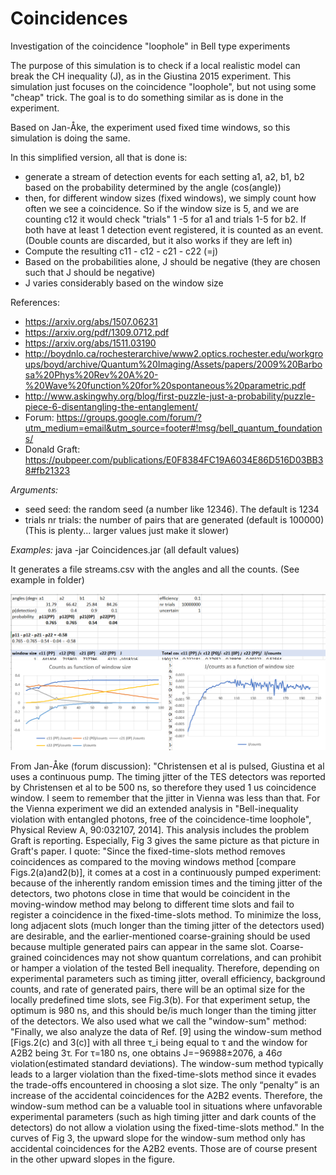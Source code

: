 # Coincidences
Investigation of the coincidence "loophole" in Bell type experiments

The purpose of this simulation is to check if a local realistic model can break the CH inequality (J), as in the Giustina 2015 experiment.
This simulation just focuses on the coincidence "loophole", but not using some "cheap" trick. The goal is to do something similar as is 
done in the experiment.
  
Based on Jan-Åke, the experiment used fixed time windows, so this simulation is doing the same.

In this simplified version, all that is done is:
- generate a stream of detection events for each setting a1, a2, b1, b2 based on the probability determined by the angle (cos(angle))
- then, for different window sizes (fixed windows), we simply count how often we see a coincidence.
So if the window size is 5, and we are counting c12 it would check "trials" 1 -5 for a1 and trials 1-5 for b2. If both have at least 1 detection event
registered, it is counted as an event. (Double counts are discarded, but it also works if they are left in)
- Compute the resulting c11 - c12 - c21 - c22 (=j)
- Based on the probabilities alone, J should be negative (they are chosen such that J should be negative)
- J varies considerably based on the window size

References:
- https://arxiv.org/abs/1507.06231
- https://arxiv.org/pdf/1309.0712.pdf
- https://arxiv.org/abs/1511.03190
- http://boydnlo.ca/rochesterarchive/www2.optics.rochester.edu/workgroups/boyd/archive/Quantum%20Imaging/Assets/papers/2009%20Barbosa%20Phys%20Rev%20A%20-%20Wave%20function%20for%20spontaneous%20parametric.pdf
- http://www.askingwhy.org/blog/first-puzzle-just-a-probability/puzzle-piece-6-disentangling-the-entanglement/
- Forum: https://groups.google.com/forum/?utm_medium=email&utm_source=footer#!msg/bell_quantum_foundations/
- Donald Graft: https://pubpeer.com/publications/E0F8384FC19A6034E86D516D03BB38#fb21323


*Arguments:*
- seed seed: the random seed (a number like 12346). The default is 1234
- trials nr trials: the number of pairs that are generated (default is 100000) (This is plenty... larger values just make it slower)

*Examples:*
java -jar Coincidences.jar  (all default values)

It generates a file streams.csv with the angles and all the counts.
(See example in folder)

![Example Result](https://github.com/chenopodium/Coincidences/blob/master/windows.png)

From Jan-Åke (forum discussion):
"Christensen et al is pulsed, Giustina et al uses a continuous pump.
The timing jitter of the TES detectors was reported by Christensen et al to be 500 ns, so therefore they used 1 us coincidence window. I seem to remember that the jitter in Vienna was less than that.
For the Vienna experiment we did an extended analysis in "Bell-inequality violation with entangled photons, free of the coincidence-time loophole",
 Physical Review A, 90:032107, 2014]. 
 This analysis includes the problem Graft is reporting. Especially, Fig 3 gives the same picture as that picture in Graft's paper. I quote:
"Since the fixed-time-slots method removes coincidences as compared to the moving windows method [compare Figs.2(a)and2(b)], 
it comes at a cost in a continuously pumped experiment: because of the inherently random emission times and the timing jitter of the detectors, 
two photons close in time that would be coincident in the moving-window method may belong to different time slots and fail to register a 
coincidence in the fixed-time-slots method. To minimize the loss, long adjacent slots (much longer than the timing jitter of the detectors used) 
are desirable, and the earlier-mentioned coarse-graining should be used because multiple generated pairs can appear in the same slot.
 Coarse-grained coincidences may not show quantum correlations, and can prohibit or hamper a violation of the tested Bell inequality. Therefore, depending on experimental parameters such as timing jitter, overall efficiency, background counts, and rate of generated pairs, there will be an optimal size for the locally predefined time slots, see Fig.3(b).
For that experiment setup, the optimum is 980 ns, and this should be/is much longer than the timing jitter of the detectors.
We also used what we call the "window-sum" method:
"Finally, we also analyze the data of Ref. [9] using the window-sum method [Figs.2(c) and 3(c)] 
with all three τ_i being equal to τ and the window for A2B2 being 3τ. For τ=180 ns, one obtains J=−96988±2076, a 46σ violation(estimated standard deviations). The window-sum method typically leads to a larger violation than the fixed-time-slots method since it evades the trade-offs encountered in choosing a slot size. The only “penalty” is an increase of the accidental coincidences for the A2B2 events. Therefore, the window-sum method can be a valuable tool in situations where unfavorable experimental parameters (such as high timing jitter and dark counts of the detectors) do not allow a violation using the fixed-time-slots method."
In the curves of Fig 3, the upward slope for the window-sum method only has accidental coincidences for the A2B2 events. 
Those are of course present in the other upward slopes in the figure.